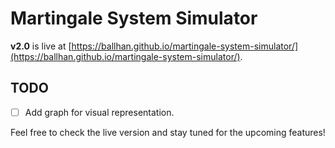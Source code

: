 # Martingale System Simulator

**v2.0** is live at [https://ballhan.github.io/martingale-system-simulator/](https://ballhan.github.io/martingale-system-simulator/).

## TODO
- [ ] Add graph for visual representation.

Feel free to check the live version and stay tuned for the upcoming features!
